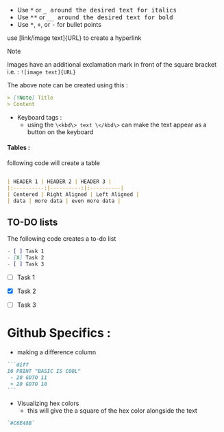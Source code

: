 * Use <kbd>*</kbd> or <kbd>_</kdb> around the desired text for italics
* Use <kbd>**</kbd> or <kbd>__</kdb> around the desired text for bold
* Use <kbd>*</kbd>, <kbd>+</kbd>, or <kbd>-</kbd> for bullet points 

use [link/image text]{URL} to create a hyperlink 

> [!NOTE]
> Images have an additional exclamation mark in front of the square bracket 
> i.e. : 
> `![image text]{URL}`

The above note can be created using this : 
```markdown
> [!Note] Title
> Content
```

- Keyboard tags : 
	- using the `\<kbd\> text \</kbd\>` can make the text appear as a button on the keyboard 


#### Tables : 
following code will create a table 
````markdown

| HEADER 1 | HEADER 2 | HEADER 3 |
|:----------:|----------:|:----------|
| Centered | Right Aligned | Left Aligned |
| data | more data | even more data |
````
## TO-DO lists 
The following code creates a to-do list
````markdown
- [ ] Task 1
- [X] Task 2
- [ ] Task 3
````

- [ ] Task 1
- [X] Task 2
- [ ] Task 3


# Github Specifics : 

- making a difference column 

````markdown
```diff
10 PRINT "BASIC IS COOL"
 - 20 GOTO 11
 + 20 GOTO 10
```
````

- Visualizing hex colors 
	- this will give the a square of the hex color alongside the text
````markdown
`#C6E48B`
````

